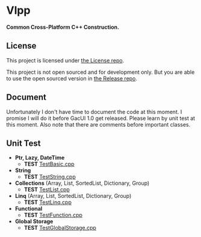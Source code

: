 # Vlpp

**Common Cross-Platform C++ Construction.**

## License

This project is licensed under [the License repo](https://github.com/vczh-libraries/License).

This project is not open sourced and for development only. But you are able to use the open sourced version in [the Release repo](https://github.com/vczh-libraries/Release).

## Document

Unfortunately I don't have time to document the code at this moment.
I promise I will do it before GacUI 1.0 get released.
Please learn by unit test at this moment.
Also note that there are comments before important classes.

## Unit Test

- **Ptr, Lazy, DateTime**
  - **TEST** [TestBasic.cpp](./Test/Source/TestBasic.cpp)
- **String**
  - **TEST** [TestString.cpp](./Test/Source/TestString.cpp)
- **Collections** (Array, List, SortedList, Dictionary, Group)
  - **TEST** [TestList.cpp](./Test/Source/TestList.cpp)
- **Linq** (Array, List, SortedList, Dictionary, Group)
  - **TEST** [TestLinq.cpp](./Test/Source/TestLinq.cpp)
- **Functional**
  - **TEST** [TestFunction.cpp](./Test/Source/TestFunction.cpp)
- **Global Storage**
  - **TEST** [TestGlobalStorage.cpp](./Test/Source/TestGlobalStorage.cpp)
